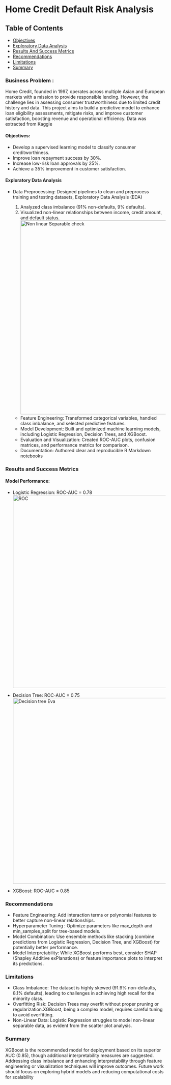 # Home Credit  Default Risk Analysis

## Table of Contents 
 

 - [Objectives](#objectives)
 - [Exploratory Data Analysis](#exploratory-data-analysis)
 - [Results And Success Metrics](#results-and-success-metrics)
 - [Recommendations](#recommendations)
 - [Limitations](#limitations)
 - [Summary](#summary)
  

### Business Problem : 
 Home Credit, founded in 1997, operates across multiple Asian and European markets with a mission to provide responsible lending. However, the challenge lies in assessing consumer trustworthiness due to limited credit history and data. This project aims to build a predictive model to enhance loan eligibility assessments, mitigate risks, and improve customer satisfaction, boosting revenue and operational efficiency. Data was extracted from Kaggle 
#### Objectives:
-	Develop a supervised learning model to classify consumer creditworthiness.
-	Improve loan repayment success by 30%.
-	Increase low-risk loan approvals by 25%.
-	Achieve a 35% improvement in customer satisfaction.
#### Exploratory Data Analysis 
- Data Preprocessing: Designed pipelines to clean and preprocess training and testing datasets, Exploratory Data Analysis (EDA)
   1.	Analyzed class imbalance (91% non-defaults, 9% defaults).
   2. Visualized non-linear relationships between income, credit amount, and default status.<img width="610" alt="Non linear Separable check" src="https://github.com/user-attachments/assets/f112096d-8144-4b09-a9fb-ea0cca59c03f" />

  - Feature Engineering: Transformed categorical variables, handled class imbalance, and selected predictive features.
  - Model Development: Built and optimized machine learning models, including Logistic Regression, Decision Trees, and XGBoost.
  - Evaluation and Visualization: Created ROC-AUC plots, confusion matrices, and performance metrics for comparison.
  -	Documentation: Authored clear and reproducible R Markdown notebooks
### Results and Success Metrics
####	Model Performance:
-	Logistic Regression: ROC-AUC = 0.78<img width="607" alt="ROC" src="https://github.com/user-attachments/assets/aa5c7757-12b9-4ada-b60d-54611798c885" />

-  Decision Tree: ROC-AUC = 0.75 <img width="584" alt="Decision tree Eva" src="https://github.com/user-attachments/assets/9e183b00-5f96-40ad-9434-4c69e144f741" />
- 	XGBoost: ROC-AUC = 0.85 


### Recommendations 
- Feature Engineering: Add interaction terms or polynomial features to better capture non-linear relationships.
- Hyperparameter Tuning : Optimize parameters like max_depth and min_samples_split for tree-based models.
- Model Combination: Use ensemble methods like stacking (combine predictions from Logistic Regression, Decision Tree, and XGBoost) for potentially better performance.
- Model Interpretability: While XGBoost performs best, consider SHAP (Shapley Additive exPlanations) or feature importance plots to interpret its predictions.

### Limitations
- Class Imbalance: The dataset is highly skewed (91.9% non-defaults, 8.1% defaults), leading to challenges in achieving high recall for the minority class.
- Overfitting Risk: Decision Trees may overfit without proper pruning or regularization.XGBoost, being a complex model, requires careful tuning to avoid overfitting.
- Non-Linear Data: Logistic Regression struggles to model non-linear separable data, as evident from the scatter plot analysis.

### Summary 
XGBoost is the recommended model for deployment based on its superior AUC (0.85), though additional interpretability measures are suggested. Addressing class imbalance and enhancing interpretability through feature engineering or visualization techniques will improve outcomes. Future work should focus on exploring hybrid models and reducing computational costs for scalability




     

